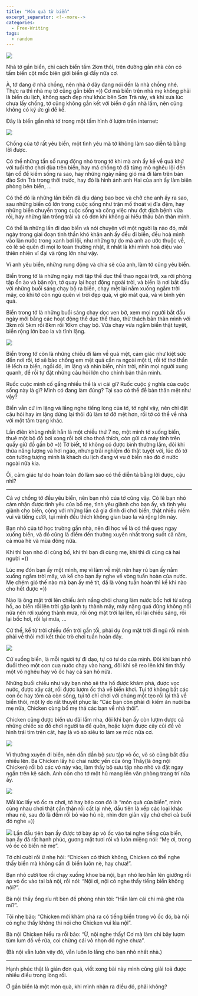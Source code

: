 ```yaml
---
title: "Món quà từ biển"
excerpt_separator: <!--more-->
categories:
  - Free-Writing
tags:
  - random
---
```


![](/assets/images/2021/08/2021-08-mon-qua-tu-bien.webp)

Nhà tớ gần biển, chỉ cách biển tầm 2km thôi, trên đường gần nhà còn có tấm biển cột mốc biên giới biển gì đấy nữa cơ. 

À, tớ đang ở nhà chồng, nên nhà ở đây đang nói đến là nhà chồng nhé. Thực ra thì nhà mẹ tớ cũng gần biển =)) Cơ mà biển trên nhà mẹ không phải là biển du lịch, không sạch đẹp như khúc bên Sơn Trà này, và khi xưa lúc chưa lấy chồng, tớ cũng không gắn kết với biển ở gần nhà lắm, nên cũng không có ký ức gì để kể.

Đây là biển gần nhà tớ trong một tấm hình ở lượm trên internet:

![](/assets/images/2021/08/2021-08-08-mon-qua-tu-bien-1.webp)

Chồng của tớ rất yêu biển, một tình yêu mà tớ không làm sao diễn tả bằng lời được. 

Có thể những tần số rung động nhỏ trong tớ khi mà anh ấy kể về quá khứ với tuổi thơ chơi đùa trên biển, hay má chồng tớ đã từng mò nghêu lội đến tận cổ để kiếm sống ra sao, hay những ngày nắng gió má đi làm trên bán đảo Sơn Trà trong thời trước, hay đó là hình ảnh anh Hai của anh ấy làm biên phòng bên biển, …

Có thể đó là những lần biển đã dịu dàng bao bọc và chở che anh ấy ra sao, sau những biến cố lớn trong cuộc sống như trận mổ thoát vị đĩa đệm, hay những biến chuyển trong cuộc sống và công việc như đợt dịch bệnh vừa rồi, hay những lần trống trải và cô đơn khi không ai hiểu thấu bản thân mình. 

Có thể là những lần đi dạo biển và nói chuyện với một người lạ nào đó, mỗi ngày trong giai đoạn tinh thần khó khăn anh ấy đều đi biển, đều hoà mình vào làn nước trong xanh bơi lội, như những tự do mà anh ao ước thuộc về, có lẽ sẽ quên đi mọi lo toan thường nhật, ít nhất là khi mình hoà điệu vào thiên nhiên vĩ đại và rộng lớn như vậy.

Vì anh yêu biển, những rung động và chia sẻ của anh, làm tớ cũng yêu biển.

Biển trong tớ là những ngày mới tập thể dục thể thao ngoài trời, xa rời phòng tập ồn ào và bận rộn, tớ quay lại hoạt động ngoài trời, và biển là nơi bắt đầu với những buổi sáng chạy bộ ra biển, chạy mệt lại nằm xuống ngắm trời mây, có khi tớ còn ngủ quên vì trời đẹp quá, vì gió mát quá, và vì bình yên quá.

Biển trong tớ là những buổi sáng chạy dọc ven bờ, xem mọi người bắt đầu ngày mới bằng các hoạt động thể dục thể thao, thử thách bản thân mình với 3km rồi 5km rồi 8km rồi 16km chạy bộ. Vừa chạy vừa ngắm biển thật tuyệt, biển rộng lớn bao la và tĩnh lặng.

![](/assets/images/2021/08/2021-08-08-mon-qua-tu-bien-2.webp)

Biển trong tớ còn là những chiều đi làm về quá mệt, cảm giác như kiệt sức đến nơi rồi, tớ sẽ bảo chồng em mệt quá cần ra ngoài một tí, rồi tớ thơ thẩn lê lếch ra biển, ngồi đó, im lặng và nhìn biển, nhìn trời, nhìn mọi người xung quanh, để rồi tự đặt những câu hỏi lớn cho chính bản thân mình. 

Ruốc cuộc mình cố gắng nhiều thế là vì cái gì? Ruốc cuộc ý nghĩa của cuộc sống này là gì? Mình có đang làm đúng? Tại sao có thể để bản thân mệt như vậy? 

Biển vẫn cứ im lặng và lắng nghe tiếng lòng của tớ, tớ nghĩ vậy, nên chỉ đặt câu hỏi hay im lặng dừng lại thôi đủ làm tớ đỡ mệt hơn, rồi tớ có thể về nhà với một tâm trạng khác.

Lần điên khùng nhất hẳn là một chiều thứ 7 nọ, một mình tớ xuống biển, thuê một bộ đồ bơi xong rồi bơi cho thoả thích, còn gửi cả máy tính trên quầy giữ đồ gần bờ =)) Tớ biết, tớ không có được bình thường lắm, đôi khi thừa năng lượng và hơi ngáo, nhưng trải nghiệm đó thật tuyệt vời, lúc đó tớ còn tưởng tượng mình là khách du lịch đang vi vu ở biển nào đó ở nước ngoài nữa kia. 

Ôi, cảm giác tự do hoàn toàn đó làm sao có thể diễn tả bằng lời được, cậu nhỉ?

---


Cả vợ chồng tớ đều yêu biển, nên bạn nhỏ của tớ cũng vậy. Có lẽ bạn nhỏ cảm nhận được tình yêu của bố mẹ, tình yêu giành cho bạn ấy, và tình yêu giành cho biển, cộng với những lần cả gia đình đi chơi biển, thật nhiều niềm vui và tiếng cười, tụi mình đều thích không gian bao la và rộng lớn này.

Bạn nhỏ của tớ học trường gần nhà, nên đi học về là có thể quẹo ngay xuống biển, và đó cũng là điểm đến thường xuyên nhất trong suốt cả năm, cả mùa hè và mùa đông nữa. 

Khi thì bạn nhỏ đi cùng bố, khi thì bạn đi cùng mẹ, khi thì đi cùng cả hai người =))

Lúc mẹ đón bạn ấy một mình, mẹ vì làm về mệt nên hay rủ bạn ấy nằm xuống ngắm trời mây, và kể cho bạn ấy nghe về vòng tuần hoàn của nước. Mẹ chém gió thế nào mà bạn ấy mê tít, đã là vòng tuần hoàn thì kể khi nào cho hết được =)) 

Nào là ông mặt trời lên chiếu ánh nắng chói chang làm nước bốc hơi từ sông hồ, ao biển rồi lên trời gặp lạnh tụ thành mây, mây nặng quá đứng không nổi nữa nên rơi xuống thành mưa, rồi ông mặt trời lại lên, rồi lại chiếu sáng, rồi lại bốc hơi, rồi lại mưa, … 

Cứ thế, kể từ trời chiều đến trời gần tối, phải dụ ông mặt trời đi ngủ rồi mình phải về thôi mới kết thúc trò chơi tuần hoàn đấy.

![](/assets/images/2021/08/2021-08-08-mon-qua-tu-bien-3.webp)


Cứ xuống biển, là mỗi người tự đi dạo, tự có tự do của mình. Đôi khi bạn nhỏ đuổi theo một con cua nước chạy vào hang, đôi khi sẽ reo lên khi tìm thấy một vỏ nghêu hay vỏ ốc hay cả san hô nữa. 

Những buổi chiều như vậy bạn nhỏ sẽ tha hồ được khám phá, được vọc nước, được xây cát, rồi được lượm ốc thả về biển khơi. Tụi tớ không bắt các con ốc hay tôm cá còn sống, tụi tớ chỉ chơi với chúng một tẹo rồi lại thả về biển thôi, một lý do rất thuyết phục là: “Các bạn còn phải đi kiếm ăn nuôi ba mẹ nữa, Chicken cùng bố mẹ thả các bạn về nhà thôi”. 

Chicken cũng được biển ưu đãi lắm nha, đôi khi bạn ấy còn lượm được cả những chiếc xe đồ chơi người ta để quên, hoặc lượm được cây củi để vẽ hình trái tim trên cát, hay là vỏ sò siêu to làm xe múc nữa cơ.

![](/assets/images/2021/08/2021-08-08-mon-qua-tu-bien-3.webp)

Vì thường xuyên đi biển, nên dần dần bộ sưu tập vỏ ốc, vỏ sò cũng bắt đầu nhiều lên. Ba Chicken lấy hủ chai nước yến của ông Thầy(là ông nội Chicken) rồi bỏ các vỏ này vào, làm thầy bộ sưu tập nho nhỏ và đặt ngay ngắn trên kệ sách. Anh còn cho tớ một hủ mang lên văn phòng trang trí nữa ấy. 

![](/assets/images/2021/08/2021-08-08-mon-qua-tu-bien-4.webp)

Mỗi lúc lấy vỏ ốc ra chơi, tớ hay bảo con đó là “món quà của biển”, mình cùng nhau chơi thật cẩn thận rồi cất lại nhé, đầu tiên là xếp các loại khác nhau nè, sau đó là đếm rồi bỏ vào hủ nè, nhìn đơn giản vậy chứ chơi cả buổi đó nghe =)) 

![](/assets/images/2021/08/2021-08-08-mon-qua-tu-bien-5.webp)
Lần đầu tiên bạn ấy được tớ bày áp vỏ ốc vào tai nghe tiếng của biển, bạn ấy đã rất hạnh phúc, gương mặt tươi rói và luôn miệng nói: “Mẹ ơi, trong vỏ ốc có biển nè mẹ”. 

Tớ chỉ cười rồi ừ nhẹ hỏi: “Chicken có thích không, Chicken có thể nghe thấy biển mà không cần đi biển luôn nè, hay chưa!”. 

Bạn nhỏ cười toe rồi chạy xuống khoe bà nội, bạn nhỏ leo hẳn lên giường rồi áp vỏ ốc vào tai bà nội, rồi nói: “Nội ơi, nội có nghe thấy tiếng biển không nội?”. 

Bà nội thấy ổng ríu rít bèn đề phòng nhìn tôi: “Hắn làm cái chi mà ghê rứa mi?”. 

Tôi nhẹ bảo: “Chicken mới khám phá ra có tiếng biển trong vỏ ốc đó, bà nội có nghe thấy không thì nói cho Chicken vui kìa nội”.

Bà nội Chicken hiểu ra rồi bảo: “Ừ, nội nghe thấy! Cơ mà làm chi bây lượm tùm lum đồ về rứa, coi chừng cái vỏ nhọn đó nghe chưa”. 

(Bà nội vẫn luôn vậy đó, vẫn luôn lo lắng cho bạn nhỏ nhất nhà.)

---

Hạnh phúc thật là giản đơn quá, viết xong bài này mình cũng giải toả được nhiều điều trong lòng rồi.

Ở gần biển là một món quà, khi mình nhận ra điều đó, phải không?
